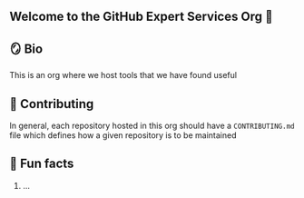 ## Welcome to the GitHub Expert Services Org 🙌

## :mirror: Bio
This is an org where we host tools that we have found useful

## :gift: Contributing
In general, each repository hosted in this org should have a `CONTRIBUTING.md` file which defines how a given repository is to be maintained

## :school: Fun facts
1. ...
